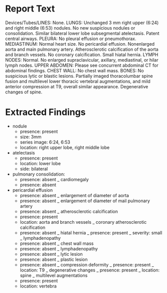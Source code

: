 # Report Text
Devices/Tubes/LINES: None.
LUNGS: Unchanged 3 mm right upper (6:24) and right middle (6:53) nodules. No new suspicious nodules or consolidation. Similar bilateral lower lobe subsegmental atelectasis. Patent central airways.
PLEURA: No pleural effusion or pneumothorax.
MEDIASTINUM: Normal heart size. No pericardial effusion. Nonenlarged aorta and main pulmonary artery. Atherosclerotic calcification of the aorta and branch vessels. No coronary calcification. Small hiatal hernia.
LYMPH NODES: Normal. No enlarged supraclavicular, axillary, mediastinal, or hilar lymph nodes.
UPPER ABDOMEN: Please see concurrent abdominal CT for abdominal findings.
CHEST WALL: No chest wall mass.
BONES: No suspicious lytic or blastic lesions. Partially imaged thoracolumbar spine fusion and multilevel lower thoracic vertebral augmentations, and mild anterior compression at T9, overall similar appearance. Degenerative changes of spine.

# Extracted Findings
- nodule
  - presence: present
  - size: 3mm
  - series image: 6:24, 6:53
  - location: right upper lobe, right middle lobe
- atelectasis
  - presence: present
  - location: lower lobe
  - side: bilateral
- pulmonary consolidation:
  - presence: absent
_ cardiomegaly
  - presence: absent
- pericardial effusion
  - presence: absent
_ enlargement of diameter of aorta
  - presence: absent
_ enlargement of diameter of mail pulmonary artery
  - presence: absent
_ atherosclerotic calcification
  - presence: present
  - location: aorta and branch vessels
_ coronary atherosclerotic calcification
  - presence: absent
_ hiatal hernia
  _ presence: present
  _ severity: small
_ lymphadenopathy
  - presence: absent
_ chest wall mass
  - presence: absent
_ lymphadenopathy
  - presence: absent
_ lytic lesion
  - presence: absent
_ plastic lesion
  - presence: absent
_ compression deformity
  _ presence: present
  _ location: T9
_ degenerative changes
  _ presence: present
  _ location: spine
_ multilevel augmentations
  - presence: present
  - location: vertebra

   